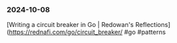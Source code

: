### 2024-10-08

[Writing a circuit breaker in Go | Redowan's Reflections](https://rednafi.com/go/circuit_breaker/ #go #patterns



